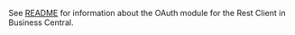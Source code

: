 See [README](RestClientOAuth/README.md) for information about the OAuth module for the Rest Client in Business Central.